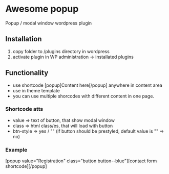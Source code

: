 # Awesome popup
Popup / modal window wordpress plugin

## Installation
1. copy folder to /plugins directory in wordpress
2. activate plugin in WP administration -> installated plugins

## Functionality
- use shortcode [popup]Content here[/popup] anywhere in content area
- use <?php do_shortcode('[popup]Content here[/popup]') ?> in theme template
- you can use multiple shorcodes with different content in one page. 

### Shortcode atts
- value => text of button, that show modal window
- class => html class/es, that will load with button
- btn-style => yes / "" (if button should be prestyled, default value is "" => no)

### Example
[popup value="Registration" class="button button--blue"][contact form shortcode][/popup]

